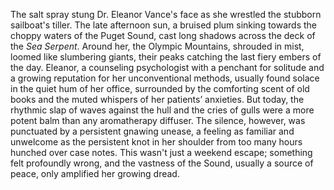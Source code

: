 The salt spray stung Dr. Eleanor Vance's face as she wrestled the stubborn sailboat's tiller.  The late afternoon sun, a bruised plum sinking towards the choppy waters of the Puget Sound, cast long shadows across the deck of the *Sea Serpent*.  Around her, the Olympic Mountains, shrouded in mist, loomed like slumbering giants, their peaks catching the last fiery embers of the day.  Eleanor, a counseling psychologist with a penchant for solitude and a growing reputation for her unconventional methods, usually found solace in the quiet hum of her office, surrounded by the comforting scent of old books and the muted whispers of her patients’ anxieties.  But today, the rhythmic slap of waves against the hull and the cries of gulls were a more potent balm than any aromatherapy diffuser.  The silence, however, was punctuated by a persistent gnawing unease, a feeling as familiar and unwelcome as the persistent knot in her shoulder from too many hours hunched over case notes.  This wasn't just a weekend escape; something felt profoundly wrong, and the vastness of the Sound, usually a source of peace, only amplified her growing dread.
